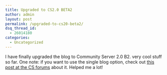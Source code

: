 ```yaml
---
title: Upgraded to CS2.0 BETA2
author: admin
layout: post
permalink: /upgraded-to-cs20-beta2/
dsq_thread_id:
  - 26014180
categories:
  - Uncategorized
---
```

I have finally upgraded the blog to Community Server 2.0 B2. very cool stuff so far. One note: if you want to use&nbsp;the single blog option, check out [this post at the CS forums][1] about it. Helped me a lot!

 [1]: http://communityserver.org/forums/thread/506981.aspx